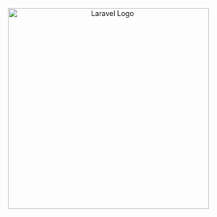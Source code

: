<p align="center"><a href="https://laravel.com" target="_blank"><img src="https://image.pngaaa.com/904/2275904-middle.png" width="400" alt="Laravel Logo"></a></p>
